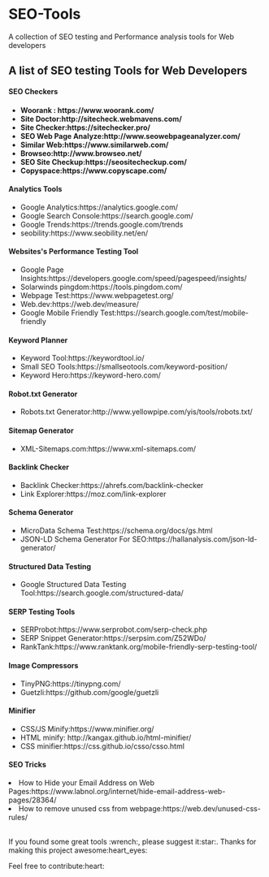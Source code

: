 # SEO-Tools
A collection of SEO testing and Performance analysis tools for Web developers

<h2>A list of SEO testing Tools for Web Developers</h2>

<h4>SEO Checkers<h4>
<ul>
  <li>Woorank : https://www.woorank.com/</li> 
  <li>Site Doctor:http://sitecheck.webmavens.com/</li>
  <li>Site Checker:https://sitechecker.pro/</li>
  <li>SEO Web Page Analyze:http://www.seowebpageanalyzer.com/</li>
  <li>Similar Web:https://www.similarweb.com/</li>
  <li>Browseo:http://www.browseo.net/</li>
  <li>SEO Site Checkup:https://seositecheckup.com/</li>
  <li>Copyspace:https://www.copyscape.com/</li>
</ul>
  <h4>Analytics Tools</h4>
  <ul>
    <li>Google Analytics:https://analytics.google.com/</li> 
    <li>Google Search Console:https://search.google.com/</li>
    <li>Google Trends:https://trends.google.com/trends</li>
    <li>seobility:https://www.seobility.net/en/</li>
  </ul>
  <h4>
 <h4>Websites's Performance Testing Tool</h4>
  <ul>
    <li>Google Page Insights:https://developers.google.com/speed/pagespeed/insights/</li>  
    <li>Solarwinds pingdom:https://tools.pingdom.com/</li>
    <li>Webpage Test:https://www.webpagetest.org/</li>
    <li>Web.dev:https://web.dev/measure/</li>
     <li>Google Mobile Friendly Test:https://search.google.com/test/mobile-friendly</li>
  </ul>
   <h4>Keyword Planner</h4>
  <ul>
    <li>Keyword Tool:https://keywordtool.io/</li>
    <li>Small SEO Tools:https://smallseotools.com/keyword-position/</li>
    <li>Keyword Hero:https://keyword-hero.com/</li>
  </ul>
   <h4>Robot.txt Generator</h4>
  <ul>
    <li>Robots.txt Generator:http://www.yellowpipe.com/yis/tools/robots.txt/</li>  
  </ul>
   <h4>Sitemap Generator</h4>
  <ul>
    <li>XML-Sitemaps.com:https://www.xml-sitemaps.com/</li>  
  </ul>
    <h4>Backlink Checker</h4>
  <ul>
    <li>Backlink Checker:https://ahrefs.com/backlink-checker</li>  
    <li>Link Explorer:https://moz.com/link-explorer</li>
  </ul>
     <h4>Schema Generator</h4>
  <ul>
    <li>MicroData Schema Test:https://schema.org/docs/gs.html</li>  
    <li>JSON-LD Schema Generator For SEO:https://hallanalysis.com/json-ld-generator/</li>
  </ul>
   <h4>Structured Data Testing</h4>
  <ul>
    <li>Google Structured Data Testing Tool:https://search.google.com/structured-data/</li>  
  </ul>
     <h4>SERP Testing Tools</h4>
  <ul>
    <li>SERProbot:https://www.serprobot.com/serp-check.php</li>  
    <li>SERP Snippet Generator:https://serpsim.com/Z52WDo/</li>
    <li>RankTank:https://www.ranktank.org/mobile-friendly-serp-testing-tool/</li>
  </ul>
   <h4>Image Compressors</h4>
  <ul>
    <li>TinyPNG:https://tinypng.com/</li>  
    <li>Guetzli:https://github.com/google/guetzli</li>
  </ul> 
   <h4>Minifier</h4>
  <ul>
    <li>CSS/JS Minify:https://www.minifier.org/</li>  
    <li>HTML minify: http://kangax.github.io/html-minifier/</li>
    <li>CSS minifier:https://css.github.io/csso/csso.html</li>
  </ul> 
     

  <h4>SEO Tricks</h4>
  <li>How to Hide your Email Address on Web Pages:https://www.labnol.org/internet/hide-email-address-web-pages/28364/</li>
  <li>How to remove unused css from webpage:https://web.dev/unused-css-rules/</li>
   <br/>
   <p>If you found some great tools :wrench:, please suggest it:star:. Thanks for making this project awesome:heart_eyes:</p>
   <p>Feel free to contribute:heart:</p>
  

